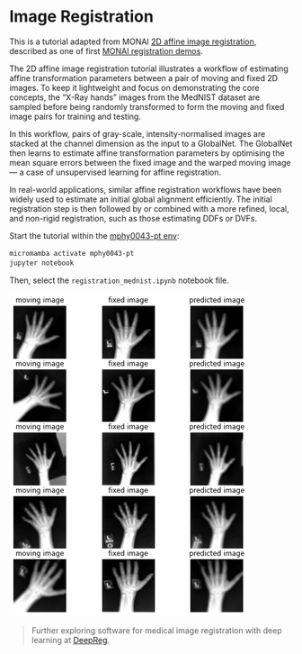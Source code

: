 # Image Registration

This is a tutorial adapted from MONAI [2D affine image registration](https://github.com/Project-MONAI/tutorials/blob/master/2d_registration/registration_mednist.ipynb), described as one of first [MONAI registration demos](https://medium.com/pytorch/monai-starts-to-explore-learning-based-medical-image-registration-ab6b143840b7).

The 2D affine image registration tutorial illustrates a workflow of estimating affine transformation parameters between a pair of moving and fixed 2D images. To keep it lightweight and focus on demonstrating the core concepts, the “X-Ray hands” images from the MedNIST dataset are sampled before being randomly transformed to form the moving and fixed image pairs for training and testing.

In this workflow, pairs of gray-scale, intensity-normalised images are stacked at the channel dimension as the input to a GlobalNet. The GlobalNet then learns to estimate affine transformation parameters by optimising the mean square errors between the fixed image and the warped moving image — a case of unsupervised learning for affine registration.

In real-world applications, similar affine registration workflows have been widely used to estimate an initial global alignment efficiently. The initial registration step is then followed by or combined with a more refined, local, and non-rigid registration, such as those estimating DDFs or DVFs.


Start the tutorial within the [mphy0043-pt env](../../docs/dev_tools.md):
```bash
micromamba activate mphy0043-pt
jupyter notebook
```
Then, select the `registration_mednist.ipynb` notebook file.

<img src="../../docs/media/hands.png" alt="alt text"/>


>Further exploring software for medical image registration with deep learning at [DeepReg](https://github.com/DeepRegNet/DeepReg).  
